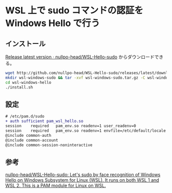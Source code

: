 # WSL 上で sudo コマンドの認証を Windows Hello で行う

## インストール

[Release latest version · nullpo-head/WSL-Hello-sudo](https://github.com/nullpo-head/WSL-Hello-sudo/releases/latest) からダウンロードできる。

```bash
wget http://github.com/nullpo-head/WSL-Hello-sudo/releases/latest/download/release.tar.gz -O wsl-windows-sudo
mkdir wsl-windows-sudo && tar -xvf wsl-windows-sudo.tar.gz -C wsl-windows-sudo --strip-components 1
cd wsl-windows-hello
./install.sh
```

## 設定

```diff
# /etc/pam.d/sudo
+ auth sufficient pam_wsl_hello.so
session    required   pam_env.so readenv=1 user_readenv=0
session    required   pam_env.so readenv=1 envfile=/etc/default/locale user_readenv=0
@include common-auth
@include common-account
@include common-session-noninteractive
```

## 参考

[nullpo-head/WSL-Hello-sudo: Let's sudo by face recognition of Windows Hello on Windows Subsystem for Linux (WSL). It runs on both WSL 1 and WSL 2. This is a PAM module for Linux on WSL.](https://github.com/nullpo-head/WSL-Hello-sudo)
